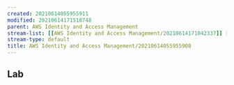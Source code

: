```yaml
---
created: 20210614055955911
modified: 20210614171518748
parent: AWS Identity and Access Management
stream-list: [[AWS Identity and Access Management/20210614171042337]] [[AWS Identity and Access Management/20210614171518737]]
stream-type: default
title: AWS Identity and Access Management/20210614055955908
---
```

## Lab
